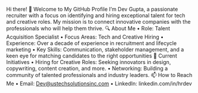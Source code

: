 Hi there! 👋 Welcome to My GitHub Profile
I’m Dev Gupta, a passionate recruiter with a focus on identifying and hiring exceptional talent for tech and creative roles. My mission is to connect innovative companies with the professionals who will help them thrive.
🔍 About Me
•	Role: Talent Acquisition Specialist
•	Focus Areas: Tech and Creative Hiring
•	Experience: Over a decade of experience in recruitment and lifecycle marketing
•	Key Skills: Communication, stakeholder management, and a keen eye for matching candidates to the right opportunities
🚀 Current Initiatives
•	Hiring for Creative Roles: Seeking innovators in design, copywriting, content creation, and more.
•	Networking: Building a community of talented professionals and industry leaders.
📫 How to Reach Me
•	Email: Dev@ustechsolutionsinc.com
•	LinkedIn: linkedin.com/in/hrdev
